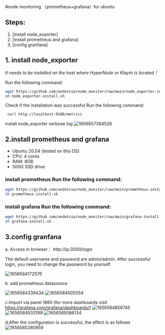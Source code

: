 #node monitoring （prometheus+grafana）for ubuntu
## Steps:
 1. [install node_exporter]
 2. [install prometheus and grafana]
 3. [config granfana]
## 1. install node_exporter
*It needs to be installed on the host where HyperNode or Klaytn is located！*

Run the following command: 
```bash
wget https://github.com/andotsio/node_monitor/raw/main/node_exporter-install.sh
sh node_exporter-install.sh
```

Check if the installation was successful Run the following command: 
```bash
 curl http://localhost:9100/metrics
```

install  node_exporter verbose log
![1656657384528](https://user-images.githubusercontent.com/100293899/176838630-44b4766d-3ea0-4272-aae0-cec914fd5e8c.png)


## 2.install prometheus and grafana
- Ubuntu 20.04 (tested on this OS)
- CPU: 4 cores
- RAM: 8GB
- 500G SSD drive

### install prometheus Run the following command: 
```bash
wget https://github.com/andotsio/node_monitor/raw/main/prometheus-install.sh
sh prometheus-install.sh
```
### install grafana Run the following command: 
```bash
wget https://github.com/andotsio/node_monitor/raw/main/grafana-install.sh
sh grafana-install.sh
```

## 3.config granfana
a. Access in browser： http://ip:3000/login

The default username and password are admin/admin. After successful login, you need to change the password by yourself.

![1656584172576](https://user-images.githubusercontent.com/100293899/176653358-2beed001-18bf-4f09-9617-04cf09bf405b.png)

b. add prometheus datasource

![1656584339434](https://user-images.githubusercontent.com/100293899/176654112-1792ef7d-dc02-4bcb-816d-b652f7c5490e.png)
![1656584505054](https://user-images.githubusercontent.com/100293899/176654480-ebd0c935-7338-40cd-b082-48503bf58fd4.png)

c.Import via panel 1860 (for more dashboards visit https://grafana.com/grafana/dashboards/)
![1656584856745](https://user-images.githubusercontent.com/100293899/176655946-5c6211df-eb48-4b76-9cbb-23ab899e37b8.png)
![1656584933199](https://user-images.githubusercontent.com/100293899/176655976-b60fd312-0c4d-4e36-9bf9-38a444d94e73.png)
![1656585086134](https://user-images.githubusercontent.com/100293899/176656293-4d1c1527-3570-4f3c-b03e-d2c9997d0ff1.png)

d.After the configuration is successful, the effect is as follows
![1656585280959](https://user-images.githubusercontent.com/100293899/176656874-3f75ca94-5a26-420e-93f7-c55d17022286.png)
